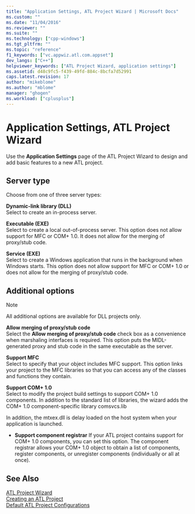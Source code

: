 ```yaml
---
title: "Application Settings, ATL Project Wizard | Microsoft Docs"
ms.custom: ""
ms.date: "11/04/2016"
ms.reviewer: ""
ms.suite: ""
ms.technology: ["cpp-windows"]
ms.tgt_pltfrm: ""
ms.topic: "reference"
f1_keywords: ["vc.appwiz.atl.com.appset"]
dev_langs: ["C++"]
helpviewer_keywords: ["ATL Project Wizard, application settings"]
ms.assetid: d48c9fc5-f439-49fd-884c-8bcfa7d52991
caps.latest.revision: 17
author: "mikeblome"
ms.author: "mblome"
manager: "ghogen"
ms.workload: ["cplusplus"]
---
```

# Application Settings, ATL Project Wizard
Use the **Application Settings** page of the ATL Project Wizard to design and add basic features to a new ATL project.  
  
## Server type  
 Choose from one of three server types:  
  
 **Dynamic-link library (DLL)**  
 Select to create an in-process server.  
  
 **Executable (EXE)**  
 Select to create a local out-of-process server. This option does not allow support for MFC or COM+ 1.0. It does not allow for the merging of proxy/stub code.  
  
 **Service (EXE)**  
 Select to create a Windows application that runs in the background when Windows starts. This option does not allow support for MFC or COM+ 1.0 or does not allow for the merging of proxy/stub code.  
  
## Additional options  
  
> [!NOTE]
>  All additional options are available for DLL projects only.  
  
 **Allow merging of proxy/stub code**  
 Select the **Allow merging of proxy/stub code** check box as a convenience when marshaling interfaces is required. This option puts the MIDL-generated proxy and stub code in the same executable as the server.  
  
 **Support MFC**  
 Select to specify that your object includes MFC support. This option links your project to the MFC libraries so that you can access any of the classes and functions they contain.  
  
 **Support COM+ 1.0**  
 Select to modify the project build settings to support COM+ 1.0 components. In addition to the standard list of libraries, the wizard adds the COM+ 1.0 component-specific library comsvcs.lib  
  
 In addition, the mtxex.dll is delay loaded on the host system when your application is launched.  
  
-   **Support component registrar** If your ATL project contains support for COM+ 1.0 components, you can set this option. The component registrar allows your COM+ 1.0 object to obtain a list of components, register components, or unregister components (individually or all at once).  
  
## See Also  
 [ATL Project Wizard](../../atl/reference/atl-project-wizard.md)   
 [Creating an ATL Project](../../atl/reference/creating-an-atl-project.md)   
 [Default ATL Project Configurations](../../atl/reference/default-atl-project-configurations.md)

